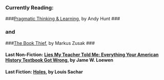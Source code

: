 ### Currently Reading: ###
###<span style="text-decoration: underline;">Pragmatic Thinking & Learning</span>, by Andy Hunt ###
### and ###
###<span style="text-decoration: underline;">The Book Thief</span>, by Markus Zusak ###
#### Last Non-Fiction: <span style="text-decoration: underline;">Lies My Teacher Told Me: Everything Your American History Textbook Got Wrong</span>, by Jame W. Loewen  ####
#### Last Fiction: <span style="text-decoration: underline;">Holes</span>, by Louis Sachar ####

<!--
**andy-waxman/andy-waxman** is a ✨ _special_ ✨ repository because its `README.md` (this file) appears on your GitHub profile.

Here are some ideas to get you started:

- 🔭 I’m currently working on ...
- 🌱 I’m currently learning ...
- 👯 I’m looking to collaborate on ...
- 🤔 I’m looking for help with ...
- 💬 Ask me about ...
- 📫 How to reach me: ...
- 😄 Pronouns: ...
- ⚡ Fun fact: ...
-->
